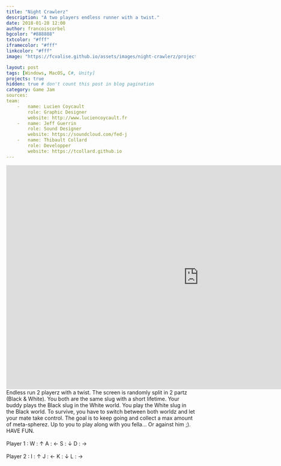 ```yaml
---
title: "Night Crawlerz"
description: "A two players endless runner with a twist."
date: 2018-01-28 12:00
author: francoiscorbel
bgcolor: "#888888"
txtcolor: "#fff"
iframecolor: "#fff"
linkcolor: "#fff"
image: "https://fcvalise.github.io/assets/images/night-crawlerz/project.gif"

layout: post
tags: [Windows, MacOS, C#, Unity]
projects: true
hidden: true # don't count this post in blog pagination
category: Game Jam
sources: 
team:
    -   name: Lucien Coycault
        role: Graphic Designer
        website: http://www.luciencoycault.fr
    -   name: Jeff Guerrin
        role: Sound Designer
        website: https://soundcloud.com/fed-j
    -   name: Thibault Collard
        role: Developper
        website: https://tcollard.github.io
---
```

<div class="general-margin full-width">
    <div style="">
        <iframe class="unity" style="width:1024px;" src="https://itch.io/embed-upload/752768?color=888888" width="1024" height="596" scrolling="no" frameborder="0"></iframe>
    </div>
</div>

<div class="text justify general-margin">
Endless run 2 playerz with a twist. The screen is randomly split in 2 partz (Black & White). You both are the same slug with a short lifetime. Your buddy plays the Black slug in the White world. You play the White slug in the Black world. To survive, you have to switch between both worldz and let your mate take control. The goal is to keep going and collect a max amount of meta-spherez. Up to you to play along with you fella… Or against him ;).
</div>

<div class="text general-margin">
HAVE FUN.<br>
<br>
Player 1 : W : ↑ A : ← S : ↓ D : →<br>
<br>
Player 2 : I : ↑ J : ← K : ↓ L : →<br>
<br>
</div>
